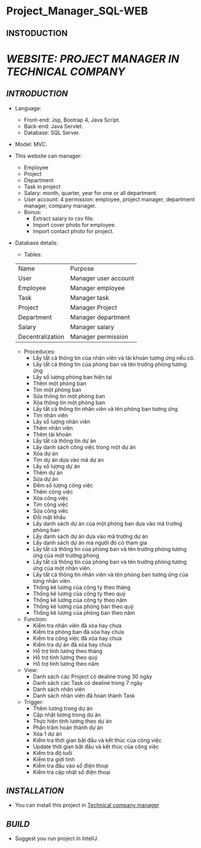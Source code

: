 # Project_Manager_SQL-WEB
## INSTODUCTION
# ***WEBSITE: PROJECT MANAGER IN TECHNICAL COMPANY***

## ***INTRODUCTION***

* Language:
  * Front-end: Jsp, Bootrap 4, Java Script.
  * Back-end: Java Servlet.
  * Database: SQL Server.
* Model: MVC.
* This website can manager:
  * Employee
  * Project
  * Department
  * Task in project
  * Salary: month, quarter, year for one or all department.
  * User account: 4 permission: employee, project manager, department manager, company manager.
  * Bonus:
    * Extract salary to csv file.
    * Import cover photo for employee.
    * Import contact photo for project. 
* Database details: 
  * Tables: 
  <table>
    <tr>
        <td>Name</td>
        <td>Purpose</td>
    </tr>
    <tr>
        <td>User</td>
        <td>Manager user account</td>
    </tr>
    <tr>
        <td>Employee</td>
        <td>Manager employee</td>
    </tr>
    <tr>
        <td>Task</td>
        <td>Manager task</td>
    </tr>
    <tr>
        <td>Project</td>
        <td>Manager Project</td>
    </tr>
    <tr>
        <td>Department</td>
        <td>Manager department</td>
    </tr>
    <tr>
        <td>Salary</td>
        <td>Manager salary</td>
    </tr>
     <tr>
        <td>Decentralization</td>
        <td>Manager permission</td>
    </tr>
   </table>
   
   * Proceduces:
     * Lấy tất cả thông tin của nhân viên và tài khoản tương ứng nếu có.
     * Lấy tất cả thông tin của phòng ban và tên trưởng phòng tương ứng
     * Lấy số lượng phòng ban hiện tại
     * Thêm một phòng ban
     * Tìm một phòng ban
     * Sửa thông tin một phòng ban
     * Xóa thông tin một phòng ban
     * Lấy tất cả thông tin nhân viên và tên phòng ban tương ứng
     * Tìm nhân viên
     * Lấy số lượng nhân viên
     * Thêm nhân viên
     * Thêm tài khoản
     * Lấy tất cả thông tin dự án
     * Lấy danh sách công việc trong một dự án
     * Xóa dự án
     * Tìm dự án dựa vào mã dự án
     * Lấy số lượng dự án
     * Thêm dự án
     * Sửa dự án
     * Đếm số lượng công việc
     * Thêm công việc
     * Xóa công việc
     * Tìm công việc
     * Sửa công viêc
     * Đổi mật khẩu
     * Lấy danh sách dự án của một phòng ban dựa vào mã trưởng phòng ban
     * Lấy danh sách dự án dựa vào mã trưởng dự án
     * Lấy danh sách dự án mà người đó có tham gia
     * Lấy tất cả thông tin của phòng ban và tên trưởng phòng tương ứng của một trưởng phòng
     * Lấy tất cả thông tin của phòng ban và tên trưởng phòng tương ứng của một nhân viên.
     * Lấy tất cả thông tin nhân viên và tên phòng ban tương ứng của từng nhân viên.
     * Thống kê lương của công ty theo tháng
     * Thống kê lương của công ty theo quý
     * Thống kê lương của công ty theo năm
     * Thống kê lương của phòng ban theo quý
     * Thống kê lương của phòng ban theo năm
   * Function:
     * Kiểm tra nhân viên đã xóa hay chưa
     * Kiểm tra phòng ban đã xóa hay chưa
     * Kiểm tra công việc đã xóa hay chưa
     * Kiểm tra dự án đã xóa hay chưa
     * Hỗ trợ tính lương theo tháng
     * Hỗ trợ tính lương theo quý
     * Hỗ trợ tính lương theo năm
   * View:
     * Danh sách các Project có dealine trong 30 ngày
     * Danh sách các Task có dealine trong 7 ngày
     * Danh sách nhân viên
     * Danh sách nhân viên đã hoàn thành Task
   * Trigger:
     * Thêm lương trong dự án
     * Cập nhật lương trong dự án
     * Thực hiện tính lương theo dự án
     * Phần trăm hoàn thành dự án
     * Xóa 1 dự án
     * Kiểm tra thời gian bắt đầu và kết thúc của công việc
     * Update thời gian bắt đầu và kết thúc của công việc
     * Kiểm tra độ tuổi
     * Kiểm tra giới tính
     * Kiểm tra đầu vào số điện thoại
     * Kiểm tra cập nhật số điện thoại  
    
## ***INSTALLATION***

* You can install this project in [Technical company manager](https://github.com/TrieanNguyen/Project_Manager_SQL-WEB.git)

## ***BUILD***

* Suggest you run project in IntelIJ.
